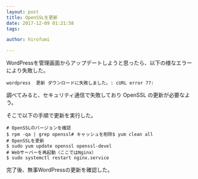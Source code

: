 ```yaml
---
layout: post
title: OpenSSLを更新
date: 2017-12-09 01:21:58
tags:

author: hirofumi

---
```

WordPressを管理画面からアップデートしようと思ったら、以下の様なエラーにより失敗した。

```nginx
wordpress  更新 ダウンロードに失敗しました。: cURL error 77:
```

調べてみると、セキュリティ通信で失敗しており OpenSSL の更新が必要なよう。

そこで以下の手順で更新を実行した。

```shell
# OpenSSLのバージョンを確認
$ rpm -qa | grep openssl# キャッシュを削除$ yum clean all
# OpenSSLを更新
$ sudo yum update openssl openssl-devel
# Webサーバーを再起動（ここではNginx）
$ sudo systemctl restart nginx.service
```

完了後、無事WordPressの更新を確認した。
